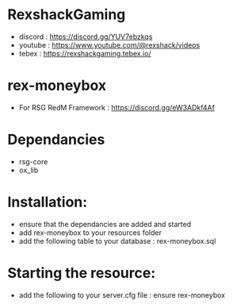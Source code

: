 # RexshackGaming
- discord : https://discord.gg/YUV7ebzkqs
- youtube : https://www.youtube.com/@rexshack/videos
- tebex : https://rexshackgaming.tebex.io/

# rex-moneybox
- For RSG RedM Framework : https://discord.gg/eW3ADkf4Af

# Dependancies
- rsg-core
- ox_lib

# Installation:
- ensure that the dependancies are added and started
- add rex-moneybox to your resources folder
- add the following table to your database : rex-moneybox.sql

# Starting the resource:
- add the following to your server.cfg file : ensure rex-moneybox
